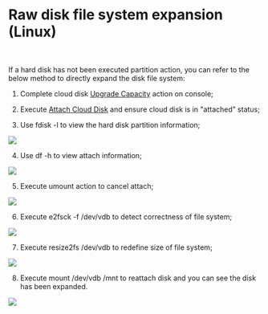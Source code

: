# Raw disk file system expansion (Linux)

<br>

If a hard disk has not been executed partition action, you can refer to the below method to directly expand the disk file system:

1. Complete cloud disk [Upgrade Capacity](https://www.jdcloud.com/help/detail/508/isCatalog/1) action on console;

2. Execute [Attach Cloud Disk](https://www.jdcloud.com/help/detail/505/isCatalog/1) and ensure cloud disk is in "attached” status;

3. Use fdisk -l to view the hard disk partition information;


![](https://github.com/jdcloudcom/cn/blob/edit/image/Elastic-Compute/CloudDisk/cloud-disk/expand-filesystem/epand_bare_001.jpg)

4. Use df -h to view attach information;



![](https://github.com/jdcloudcom/cn/blob/edit/image/Elastic-Compute/CloudDisk/cloud-disk/expand-filesystem/epand_bare_002.jpg)


5. Execute umount action to cancel attach;




![](https://github.com/jdcloudcom/cn/blob/edit/image/Elastic-Compute/CloudDisk/cloud-disk/expand-filesystem/epand_bare_003.jpg)

6. Execute e2fsck -f /dev/vdb to detect correctness of file system;




![](https://github.com/jdcloudcom/cn/blob/edit/image/Elastic-Compute/CloudDisk/cloud-disk/expand-filesystem/epand_bare_004.jpg)


7. Execute resize2fs /dev/vdb to redefine size of file system;




![](https://github.com/jdcloudcom/cn/blob/edit/image/Elastic-Compute/CloudDisk/cloud-disk/expand-filesystem/epand_bare_005.jpg)


8. Execute mount /dev/vdb /mnt to reattach disk and you can see the disk has been expanded.




![](https://github.com/jdcloudcom/cn/blob/edit/image/Elastic-Compute/CloudDisk/cloud-disk/expand-filesystem/epand_bare_006.jpg)

	




	
	


